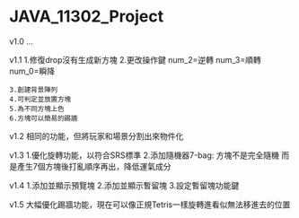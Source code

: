 # JAVA_11302_Project
v1.0
...

v1.1
    1.修復drop沒有生成新方塊
    2.更改操作鍵
    num_2=逆轉 num_3=順轉
    num_0=瞬降

    3.創建背景陣列
    4.可判定並放置方塊
    5.為不同方塊上色
    6.方塊可以簡易的踢牆

v1.2
    相同的功能，但將玩家和場景分割出來物件化

v1.3
    1.優化旋轉功能，以符合SRS標準
    2.添加隨機器7-bag: 方塊不是完全隨機
      而是產生7個方塊後打亂順序再出，降低運氣成分

v1.4
    1.添加並顯示預覽塊
    2.添加並顯示暫留塊
    3.設定暫留塊功能鍵 

v1.5
    大幅優化踢牆功能，現在可以像正規Tetris一樣旋轉進看似無法移進去的位置
    
